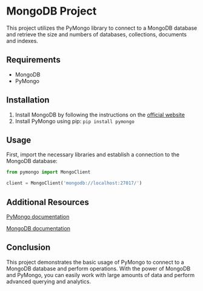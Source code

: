 # MongoDB Project

This project utilizes the PyMongo library to connect to a MongoDB database 
and retrieve the size and numbers of databases, collections, documents and indexes.

## Requirements
- MongoDB
- PyMongo

## Installation
1. Install MongoDB by following the instructions on the [official website](https://docs.mongodb.com/manual/installation/)
2. Install PyMongo using pip: `pip install pymongo`

## Usage
First, import the necessary libraries and establish a connection to the MongoDB database:
```python
from pymongo import MongoClient

client = MongoClient('mongodb://localhost:27017/')
```

## Additional Resources
[PyMongo documentation](https://pymongo.readthedocs.io/en/stable/)

[MongoDB documentation](https://docs.mongodb.com/)

## Conclusion
This project demonstrates the basic usage of PyMongo to connect to a MongoDB database and perform operations. 
With the power of MongoDB and PyMongo, you can easily work with large amounts of data and perform advanced querying and analytics.
